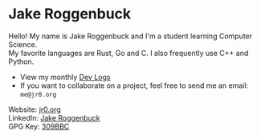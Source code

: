# Jake Roggenbuck

Hello! My name is Jake Roggenbuck and I'm a student learning Computer Science.<br/>
My favorite languages are Rust, Go and C. I also frequently use C++ and Python.

- View my monthly [Dev Logs](http://l.jr0.org/devlogs)
- If you want to collaborate on a project, feel free to send me an email: `me@jr0.org`

Website:  [jr0.org](https://jr0.org)<br>
LinkedIn: [Jake Roggenbuck](https://www.linkedin.com/in/jake-roggenbuck-1500a8215/)<br>
GPG Key: [309BBC](https://github.com/JakeRoggenbuck.gpg)<br>

